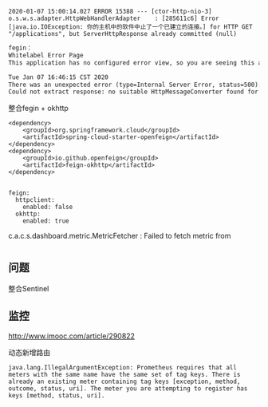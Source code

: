 ```
2020-01-07 15:00:14.027 ERROR 15388 --- [ctor-http-nio-3] o.s.w.s.adapter.HttpWebHandlerAdapter    : [285611c6] Error [java.io.IOException: 你的主机中的软件中止了一个已建立的连接。] for HTTP GET "/applications", but ServerHttpResponse already committed (null)
```

```html
fegin：
Whitelabel Error Page
This application has no configured error view, so you are seeing this as a fallback.

Tue Jan 07 16:46:15 CST 2020
There was an unexpected error (type=Internal Server Error, status=500).
Could not extract response: no suitable HttpMessageConverter found for response type [reactor.core.publisher.Mono<java.lang.String>] and content type [text/plain;charset=UTF-8]
```



整合fegin + okhttp

```
<dependency>
    <groupId>org.springframework.cloud</groupId>
    <artifactId>spring-cloud-starter-openfeign</artifactId>
</dependency>
<dependency>
    <groupId>io.github.openfeign</groupId>
    <artifactId>feign-okhttp</artifactId>
</dependency>


feign:
  httpclient:
    enabled: false
  okhttp:
    enabled: true
```




 c.a.c.s.dashboard.metric.MetricFetcher   : Failed to fetch metric from





















# 



## 问题

整合Sentinel

## 监控

http://www.imooc.com/article/290822

动态新增路由





































```
java.lang.IllegalArgumentException: Prometheus requires that all meters with the same name have the same set of tag keys. There is already an existing meter containing tag keys [exception, method, outcome, status, uri]. The meter you are attempting to register has keys [method, status, uri].
```

